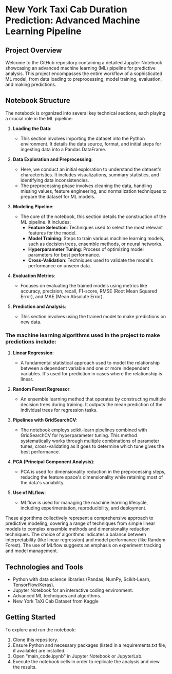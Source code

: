 # New York Taxi Cab Duration Prediction: Advanced Machine Learning Pipeline

## Project Overview
Welcome to the GitHub repository containing a detailed Jupyter Notebook showcasing an advanced machine learning (ML) pipeline for predictive analysis. This project encompasses the entire workflow of a sophisticated ML model, from data loading to preprocessing, model training, evaluation, and making predictions.

## Notebook Structure
The notebook is organized into several key technical sections, each playing a crucial role in the ML pipeline:

1. **Loading the Data**:
   - This section involves importing the dataset into the Python environment. It details the data source, format, and initial steps for ingesting data into a Pandas DataFrame.

2. **Data Exploration and Preprocessing**:
   - Here, we conduct an initial exploration to understand the dataset's characteristics. It includes visualizations, summary statistics, and identifying data inconsistencies.
   - The preprocessing phase involves cleaning the data, handling missing values, feature engineering, and normalization techniques to prepare the dataset for ML models.

3. **Modeling Pipeline**:
   - The core of the notebook, this section details the construction of the ML pipeline. It includes:
     - **Feature Selection**: Techniques used to select the most relevant features for the model.
     - **Model Training**: Steps to train various machine learning models, such as decision trees, ensemble methods, or neural networks.
     - **Hyperparameter Tuning**: Process of optimizing model parameters for best performance.
     - **Cross-Validation**: Techniques used to validate the model's performance on unseen data.

4. **Evaluation Metrics**:
   - Focuses on evaluating the trained models using metrics like accuracy, precision, recall, F1-score, RMSE (Root Mean Squared Error), and MAE (Mean Absolute Error).

5. **Prediction and Analysis**:
   - This section involves using the trained model to make predictions on new data.


### **The machine learning algorithms used in the project to make predictions include:**

1. **Linear Regression**:
   - A fundamental statistical approach used to model the relationship between a dependent variable and one or more independent variables. It's used for prediction in cases where the relationship is linear.

2. **Random Forest Regressor**:
   - An ensemble learning method that operates by constructing multiple decision trees during training. It outputs the mean prediction of the individual trees for regression tasks.

3. **Pipelines with GridSearchCV**:
   - The notebook employs scikit-learn pipelines combined with GridSearchCV for hyperparameter tuning. This method systematically works through multiple combinations of parameter tunes, cross-validating as it goes to determine which tune gives the best performance.

4. **PCA (Principal Component Analysis)**:
   - PCA is used for dimensionality reduction in the preprocessing steps, reducing the feature space's dimensionality while retaining most of the data's variability.

5. **Use of MLflow**:
   - MLflow is used for managing the machine learning lifecycle, including experimentation, reproducibility, and deployment.

These algorithms collectively represent a comprehensive approach to predictive modeling, covering a range of techniques from simple linear models to complex ensemble methods and dimensionality reduction techniques. The choice of algorithms indicates a balance between interpretability (like linear regression) and model performance (like Random Forest). The use of MLflow suggests an emphasis on experiment tracking and model management.

## Technologies and Tools
- Python with data science libraries (Pandas, NumPy, Scikit-Learn, TensorFlow/Keras).
- Jupyter Notebook for an interactive coding environment.
- Advanced ML techniques and algorithms.
- New York TaXi Cab Dataset from Kaggle

## Getting Started
To explore and run the notebook:
1. Clone this repository.
2. Ensure Python and necessary packages (listed in a requirements.txt file, if available) are installed.
3. Open "main_code.ipynb" in Jupyter Notebook or JupyterLab.
4. Execute the notebook cells in order to replicate the analysis and view the results.
